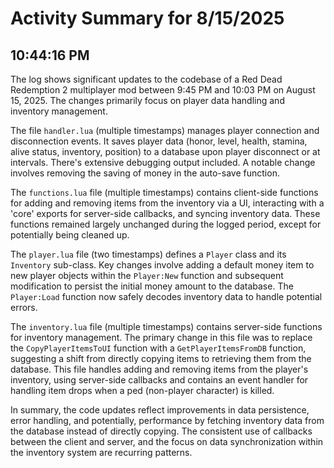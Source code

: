 # Activity Summary for 8/15/2025

## 10:44:16 PM
The log shows significant updates to the codebase of a Red Dead Redemption 2 multiplayer mod between 9:45 PM and 10:03 PM on August 15, 2025.  The changes primarily focus on player data handling and inventory management.

The file `handler.lua` (multiple timestamps) manages player connection and disconnection events.  It saves player data (honor, level, health, stamina, alive status, inventory, position) to a database upon player disconnect or at intervals.  There's extensive debugging output included. A notable change involves removing the saving of money in the auto-save function.

The `functions.lua` file (multiple timestamps) contains client-side functions for adding and removing items from the inventory via a UI, interacting with a 'core' exports for server-side callbacks, and syncing inventory data.  These functions remained largely unchanged during the logged period, except for potentially being cleaned up.

The `player.lua` file (two timestamps) defines a `Player` class and its `Inventory` sub-class. Key changes involve adding a default money item to new player objects within the  `Player:New` function and subsequent modification to persist the initial money amount to the database. The `Player:Load` function now safely decodes inventory data to handle potential errors.

The `inventory.lua` file (multiple timestamps) contains server-side functions for inventory management.  The primary change in this file was to replace the `CopyPlayerItemsToUI` function with a `GetPlayerItemsFromDB` function,  suggesting a shift from directly copying items to retrieving them from the database. This file handles adding and removing items from the player's inventory, using server-side callbacks and contains an event handler for handling item drops when a ped (non-player character) is killed.


In summary, the code updates reflect improvements in data persistence, error handling, and potentially, performance by fetching inventory data from the database instead of directly copying. The consistent use of callbacks between the client and server, and the focus on data synchronization within the inventory system are recurring patterns.
